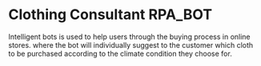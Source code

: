 # Clothing Consultant RPA_BOT
Intelligent bots is used to help users through the buying process in online stores. where the bot will individually suggest to the customer which cloth to be purchased according to the climate condition they choose for. 
